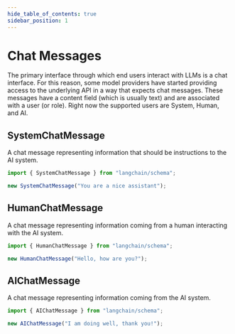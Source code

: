 ```yaml
---
hide_table_of_contents: true
sidebar_position: 1
---
```


# Chat Messages

The primary interface through which end users interact with LLMs is a chat interface. For this reason, some model providers have started providing access to the underlying API in a way that expects chat messages. These messages have a content field (which is usually text) and are associated with a user (or role). Right now the supported users are System, Human, and AI.

## SystemChatMessage

A chat message representing information that should be instructions to the AI system.

```typescript
import { SystemChatMessage } from "langchain/schema";

new SystemChatMessage("You are a nice assistant");
```

## HumanChatMessage

A chat message representing information coming from a human interacting with the AI system.

```typescript
import { HumanChatMessage } from "langchain/schema";

new HumanChatMessage("Hello, how are you?");
```

## AIChatMessage

A chat message representing information coming from the AI system.

```typescript
import { AIChatMessage } from "langchain/schema";

new AIChatMessage("I am doing well, thank you!");
```
